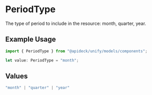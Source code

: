 # PeriodType

The type of period to include in the resource: month, quarter, year.

## Example Usage

```typescript
import { PeriodType } from "@apideck/unify/models/components";

let value: PeriodType = "month";
```

## Values

```typescript
"month" | "quarter" | "year"
```